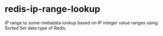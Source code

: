 # redis-ip-range-lookup
IP range to some-metadata lookup based on IP integer value ranges using Sorted Set data type of Redis.
